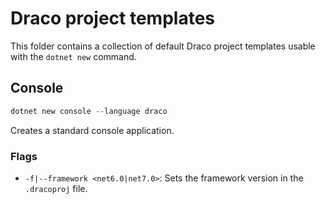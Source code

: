 # Draco project templates

This folder contains a collection of default Draco project templates usable with the `dotnet new` command.

## Console
```powershell
dotnet new console --language draco
```
Creates a standard console application.

### Flags
- `-f|--framework <net6.0|net7.0>`: Sets the framework version in the `.dracoproj` file.
